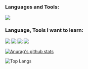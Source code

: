 
### Languages and Tools:

  <p>
<image src="https://img.shields.io/badge/Python-blue?style=flat-square&logo=Python&logoColor=white"/>
  </p>
  
### Language, Tools I want to learn:

  <p>
<image src="https://img.shields.io/badge/apachekafka-231F20?style=flat-square&logo=apachekafka&logoColor=white"/>
<image src="https://img.shields.io/badge/tensorflow-FF6F00?style=flat-square&logo=tensorflow&logoColor=white"/>
<image src="https://img.shields.io/badge/React-5cccea?style=flat-square&logo=React&logoColor=white"/>
<image src="https://img.shields.io/badge/AWS-232F3E?style=flat-square&logo=AmazonAWS&logoColor=white"/>
  </p>
  
[![Anurag's github stats](https://github-readme-stats.vercel.app/api?username=suyeonU&hide=contribs,prs)](https://github.com/anuraghazra/github-readme-stats)
</br>

![Top Langs](https://github-readme-stats.vercel.app/api/top-langs/?username=suyeonU&layout=compact)
<!--
**suyeonU/suyeonU** is a ✨ _special_ ✨ repository because its `README.md` (this file) appears on your GitHub profile.

Here are some ideas to get you started:

